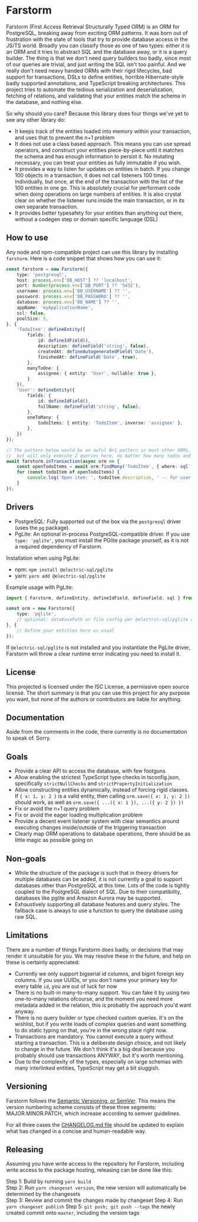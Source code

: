 # Farstorm
Farstorm (First Access Retrieval Structurally Typed ORM) is an ORM for PostgreSQL, breaking away from exciting ORM patterns. It was born out of frustration with the state of tools that try to provide
database access in the JS/TS world. Broadly you can classify those as one of two types: either it is an ORM and it tries to abstract SQL and the database away, or it is a query builder. The thing is that we don't need query builders too badly, since most of our queries are trivial, and just writing the SQL isn't too painful. And we really don't need neavy handed ORMs with their rigid lifecycles, bad support for transactions, DSLs to define entities, horrible Hibernate-style badly supported annotations, and TypeScript breaking architectures. This project tries to automate the tedious serialization and deserialization, fetching of relations, and validating that your entities match the schema in the database, and nothing else.

So why should you care? Because this library does four things we've yet to see any other library do:
- It keeps track of the entities loaded into memory within your transaction, and uses that to prevent the n+1 problem
- It does not use a class based approach. This means you can use spread operators, and construct your entities piece-by-piece until it matches the schema and has enough information to persist it. No mutating necessary, you can treat your entities as fully immutable if you wish.
- It provides a way to listen for updates on entities in batch. If you change 100 objects in a transaction, it does not call listeners 100 times individually, but once, at the end of the transaction with the list of the 100 entities in one go. This is absolutely crucial for performant code when doing operations on large numbers of entities. It is also crystal clear on whether the listener runs inside the main transaction, or in its own separate transaction.
- It provides better typesafety for your entities than anything out there, without a codegen step or domain specific language (DSL)

## How to use
Any node and npm-compatible project can use this library by installing `farstorm`. Here is a code snippet that shows how you can use it:

```ts
const farstorm = new Farstorm({
	type: 'postgresql',
	host: process.env['DB_HOST'] ?? 'localhost',
	port: Number(process.env['DB_PORT'] ?? '5432'),
	username: process.env['DB_USERNAME'] ?? '',
	password: process.env['DB_PASSWORD'] ?? '',
	database: process.env['DB_NAME'] ?? '',
	appName: 'myApplicationName',
	ssl: false,
	poolSize: 5,
}, {
	'TodoItem': defineEntity({
		fields: {
			id: defineIdField(),
			description: defineField('string', false),
			createdAt: defineAutogeneratedField('Date'),
			finishedAt: defineField('Date', true),
		},
		manyToOne: {
			assignee: { entity: 'User', nullable: true },
		}
	}),
	'User': defineEntity({
		fields: {
			id: defineIdField(),
			fullName: defineField('string', false),
		},
		oneToMany: {
			todoItems: { entity: 'TodoItem', inverse: 'assignee' },
		},
	})
});

// The pattern below would be an awful N+1 pattern in most other ORMs,
//  but will only execute 2 queries here, no matter how many todos and unique assignees exist
await farstorm.inTransaction(async orm => {
	const openTodoItems = await orm.findMany('TodoItem', { where: sql`finished_at is null` });
	for (const todoItem of openTodoItems) {
		console.log('Open item: ', todoItem.description, ' -- for user ', (await todoItem.assignee)?.fullName ?? 'UNASSIGNED');
	}
});
```

## Drivers
- PostgreSQL: Fully supported out of the box via the `postgresql` driver (uses the `pg` package).
- PgLite: An optional in-process PostgreSQL-compatible driver. If you use `type: 'pglite'`, you must install the PGlite package yourself, as it is not a required dependency of Farstorm.

Installation when using PgLite:
- npm: `npm install @electric-sql/pglite`
- yarn: `yarn add @electric-sql/pglite`

Example usage with PgLite:
```ts
import { Farstorm, defineEntity, defineIdField, defineField, sql } from 'farstorm';

const orm = new Farstorm({
	type: 'pglite',
	// optional: databasePath or file config per @electric-sql/pglite docs
}, {
	// Define your entities here as usual
});
```

If `@electric-sql/pglite` is not installed and you instantiate the PgLite driver, Farstorm will throw a clear runtime error indicating you need to install it.

## License
This projected is licensed under the ISC License, a permissive open source license. The short summary is that you can use this project for any purpose you want, but none of the authors or contributors are liable for anything.

## Documentation
Aside from the comments in the code, there currently is no documentation to speak of. Sorry.

## Goals
- Provide a clear API to access the database, with few footguns
- Allow enabling the strictest TypeScript type checks in tsconfig.json, specifically `strictNullChecks` and `strictPropertyInitialization`
- Allow constructing entities dynamically, instead of forcing rigid classes. If `{ x: 1, y: 2 }` is a valid entity, then calling `orm.save({ x: 1, y: 2 })` should work, as well as `orm.save({ ...({ x: 1 }), ...({ y: 2 }) })`
- Fix or avoid the n+1 query problem
- Fix or avoid the eager loading multiplication problem
- Provide a decent event listener system with clear semantics around executing changes inside/outside of the triggering transaction
- Clearly map ORM operations to database operations, there should be as little magic as possible going on

## Non-goals
- While the structure of the package is such that in theory drivers for multiple databases can be added, it is not currently a goal to support databases other than PostgreSQL at this time. Lots of the code is tightly coupled to the PostgreSQL dialect of SQL. Due to their compatibility, databases like pglite and Amazon Aurora may be supported.
- Exhaustively supporting all database features and query styles. The fallback case is always to use a function to query the database using raw SQL.

## Limitations
There are a number of things Farstorm does badly, or decisions that may render it unsuitable for you. We may resolve these in the future, and help on these is certainly appreciated:
- Currently we only support bigserial id columns, and bigint foreign key columns. If you use UUIDs, or you don't name your primary key for every table `id`, you are out of luck for now
- There is no built-in many-to-many support. You can fake it by using two one-to-many relations ofcourse, and the moment you need more metadata added in the relation, this is probably the approach you'd want anyway.
- There is no query builder or type checked custom queries. It's on the wishlist, but if you write loads of complex queries and want something to do static typing on that, you're in the wrong place right now.
- Transactions are mandatory. You cannot execute a query without starting a transaction. This is a deliberate design choice, and not likely to change in the future. We don't think it's a big deal because you probably should use transactions ANYWAY, but it's worth mentioning.
- Due to the complexity of the types, especially on large schemas with many interlinked entities, TypeScript may get a bit sluggish.

## Versioning
Farstorm follows the [Semantic Versioning, or SemVer](https://semver.org/). This means the version numbering scheme consists of these three segments: MAJOR.MINOR.PATCH, which increase according to semver guidelines.

For all three cases the [CHANGELOG.md file](https://github.com/Atrocit/Farstorm/blob/master/CHANGELOG.md) should be updated to explain what has changed in a concise and human-readable way.

## Releasing
Assuming you have write access to the repository for Farstorm, including write access to the package hosting, releasing can be done like this:

Step 1: Build by running `yarn build`  
Step 2: Run `yarn changeset version`, the new version will automatically be determined by the changesets  
Step 3: Review and commit the changes made by changeset
Step 4: Run `yarn changeset publish`
Step 5: `git push; git push --tags` the newly created commit onto `master`, including the version tags
